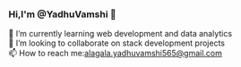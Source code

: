 ### Hi,I'm @YadhuVamshi 👋

<!--
**YadhuVamshi/YadhuVamshi** is a ✨ _special_ ✨ repository because its `README.md` (this file) appears on your GitHub profile.

Here are some ideas to get you started:-->


🌱 I’m currently learning web development and data analytics\
👯 I’m looking to collaborate on stack development projects\
📫 How to reach me:alagala.yadhuvamshi565@gmail.com
